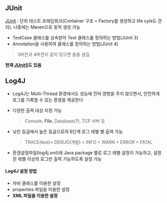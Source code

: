 ## JUnit 

[JUnit](https://junit.org/junit4/) : 단위 테스트 프레임워크(Container 구조 = Factory를 생성하고 life cyle도 관리), 나중에는 Maven으로 동적 생성 가능

- TestCase 클래스를 상속받아 Test 클래스를 정의하는 방법(JUnit 3)
- Annotation을 사용하여 클래스를 정의하는 방법(JUnit 4) 

> 3버전과 4버전이 같이 있으면 충돌 생김



**현재 [JUnit5](https://junit.org/junit5/)도 있음**



## Log4J

- Log4J는 Multi-Thread 환경에서도 성능에 전혀 영향을 주지 않으면서, 
  안전하게 로그를 기록할 수 있는 환경을 제공한다

- 다양한 출력 대상 지정 가능

  >Console, **File**, Database(?), TCP 서버 등

- 낮은 등급에서 높은 등급으로의 6단계 로그 레벨 별 출력 가능

  > TRACE(test)< DEBUG(개발) < INFO < WARN < ERROR < FATAL

- 환경설정파일(log4j.xml)에  Java package 별로 로그 레벨 설정이 가능하고, 
  설정한 레벨 이상의 로그만 출력 가능하도록 설정 가능



#### Log4J 설정 방법

- 자바 클래스를 이용한 설정
- properties  파일을 이용한 설정
- **XML 파일을 이용한 설정**